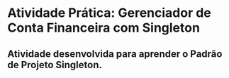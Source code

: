 # Atividade Prática: Gerenciador de Conta Financeira com Singleton

## Atividade desenvolvida para aprender o Padrão de Projeto Singleton.
